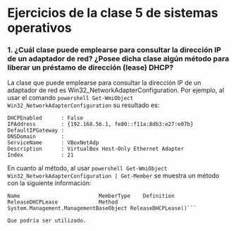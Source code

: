 # Ejercicios de la clase 5 de sistemas operativos

### 1. ¿Cuál clase puede emplearse para consultar la dirección IP de un adaptador de red? ¿Posee dicha clase algún método para liberar un préstamo de dirección (lease) DHCP?

La clase que puede emplearse para consultar la dirección IP de un adaptador de red es Win32_NetworkAdapterConfiguration. Por ejemplo, al usar el comando ```powershell Get-WmiObject Win32_NetworkAdapterConfiguration``` su resultado es:
```console
DHCPEnabled      : False
IPAddress        : {192.168.56.1, fe80::f11a:8db3:e27:e07b}
DefaultIPGateway : 
DNSDomain        : 
ServiceName      : VBoxNetAdp
Description      : VirtualBox Host-Only Ethernet Adapter
Index            : 21
```
En cuanto al método, al usar ```powershell Get-WmiObject Win32_NetworkAdapterConfiguration | Get-Member``` se muestra un método con la siguiente información: 
```console
Name                         MemberType    Definition                                                                                                                                                                                                                     
ReleaseDHCPLease             Method        System.Management.ManagementBaseObject ReleaseDHCPLease()```

Que podría ser utilizado.
